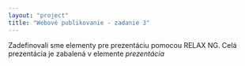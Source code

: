 ```yaml
---
layout: "project"
title: "Webové publikovanie - zadanie 3"
---
```

<p>Zadefinovali sme elementy pre prezentáciu pomocou RELAX NG. Celá prezentácia je zabalená v elemente <i>prezentácia</i></p>
